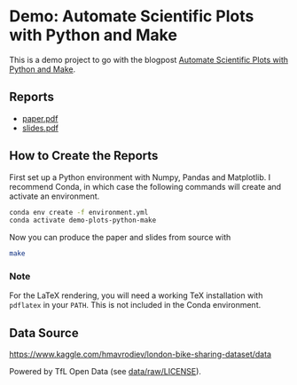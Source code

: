 # Demo: Automate Scientific Plots with Python and Make

This is a demo project to go with the blogpost [Automate Scientific Plots
with Python and Make][bp].

## Reports

- [paper.pdf][paper_pdf]
- [slides.pdf][slides_pdf]

[paper_pdf]: releases/download/v1.0/paper.pdf
[slides_pdf]: releases/download/v1.0/slides.pdf

## How to Create the Reports 

First set up a Python environment with Numpy, Pandas and Matplotlib. I recommend
Conda, in which case the following commands will create and activate an
environment.

```sh
conda env create -f environment.yml
conda activate demo-plots-python-make
```

Now you can produce the paper and slides from source with

```sh
make
```

### Note

For the LaTeX rendering, you will need a working TeX installation with
`pdflatex` in your `PATH`. This is not included in the Conda environment.

## Data Source

https://www.kaggle.com/hmavrodiev/london-bike-sharing-dataset/data

Powered by TfL Open Data (see [data/raw/LICENSE](data/raw/LICENSE)).

[bp]: https://ogden.eu/automate-scientific-plots-with-python-make

